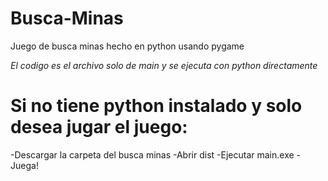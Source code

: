 # Busca-Minas
Juego de busca minas hecho en python usando pygame

*El codigo es el archivo solo de main y se ejecuta con python directamente*

# Si no tiene python instalado y solo desea jugar el juego:
-Descargar la carpeta del busca minas
-Abrir dist
-Ejecutar main.exe
-Juega!

